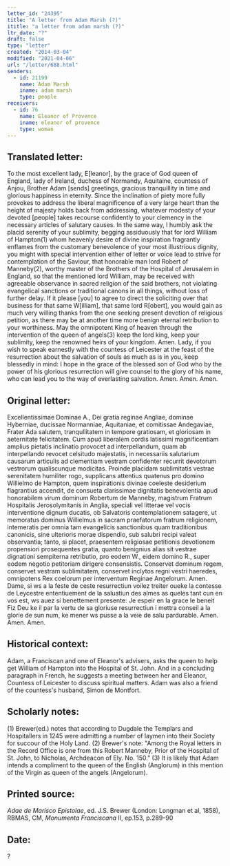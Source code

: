 ```yaml
---
letter_id: "24395"
title: "A letter from Adam Marsh (?)"
ititle: "a letter from adam marsh (?)"
ltr_date: "?"
draft: false
type: "letter"
created: "2014-03-04"
modified: "2021-04-06"
url: "/letter/688.html"
senders:
  - id: 21199
    name: Adam Marsh
    iname: adam marsh
    type: people
receivers:
  - id: 76
    name: Eleanor of Provence
    iname: eleanor of provence
    type: woman
---
```

<h2> Translated letter:</h2>To the most excellent lady, E[leanor], by the grace of God queen of England, lady of Ireland, duchess of Normandy, Aquitaine, countess of Anjou, Brother Adam [sends] greetings, gracious tranquillity in time and glorious happiness in eternity.
Since the inclination of piety more fully provokes to address the liberal magnificence of a very large heart than the height of majesty holds back from addressing, whatever modesty of your devoted [people] takes recourse confidently to your clemency in the necessary articles of salutary causes.  In the same way, I humbly ask the placid serenity of your sublimity, begging assiduously that for lord William of Hampton(1) whom heavenly desire of divine inspiration fragrantly enflames from the customary benevolence of your most illustrious dignity, you might with special intervention either of letter or voice lead to strive for contemplation of the Saviour, that honorable man lord Robert of Manneby(2), worthy master of the Brothers of the Hospital of Jerusalem in England, so that the mentioned lord William, may be received with agreeable observance in sacred religion of the said brothers, not violating evangelical sanctions or traditional canons in all things, without loss of further delay.  If it please [you] to agree to direct the soliciting over that business for that same W[illiam], that same lord R[obert], you would gain as much very willing thanks from the one seeking present devotion of religious petition, as there may be at another time more benign eternal retribution to your worthiness.
May the omnipotent King of heaven through the intervention of the queen of angels(3) keep the lord king, keep your sublimity, keep the renowned heirs of your kingdom.  Amen.
Lady, if you wish to speak earnestly with the countess of Leicester at the feast of the resurrection about the salvation of souls as much as is in you, keep blessedly in mind:  I hope in the grace of the blessed son of God who by the power of his glorious resurrection will give counsel to the glory of his name, who can lead you to the way of everlasting salvation.  Amen.  Amen.  Amen.
<h2 class="mt-4"> Original letter:</h2>Excellentissimae Dominae A., Dei gratia reginae Angliae, dominae Hyberniae, ducissae Normanniae, Aquitaniae, et comitissae Andegaviae, Frater Ada salutem, tranqullitatem in tempore gratiosam, et gloriosam in aeternitate felicitatem.
Cum apud liberalem cordis latissimi magnificentiam amplius pietatis inclinatio provocet ad interpellandum, quam ab interpellando revocet celsitudo majestatis, in necessariis salutarium causarum articulis ad clementiam vestram confidenter recurrit devotorum vestrorum qualiscunque modicitas.  Proinde placidam sublimitatis vestrae serenitatem humiliter rogo, supplicans attentius quatenus pro domino Willielmo de Hampton, quem inspirationis divinae coeleste desiderium flagrantius accendit, de consueta clarissimae dignitatis benevolentia apud honorabilem virum dominum Robertum de Manneby, magistrum Fratrum Hospitalis Jerosolymitanis in Anglia, speciali vel litterae vel vocis interventione dignum ducatis, ob Salvatoris contemplationem satagere, ut memoratus dominus Willielmus in sacram praefatorum fratrum religionem, intemeratis per omnia tam evangelicis sanctionibus quam traditionibus canonicis, sine ulterioris morae dispendio, sub salubri recipi valeat observantia; tanto, si placet, praesentem religiosae petitionis devotionem propensiori prosequentes gratia, quanto benignius alias sit vestrae dignationi sempiterna retributio, pro eodem W., eidem domino R., super eodem negotio petitoriam dirigere consensistis.
Conservet dominum regem, conservet vestram sublimitatem, conservet inclytos regni vestri haeredes, omnipotens Rex coelorum per interventum Reginae Angelorum.  Amen.
Dame, si ws a la feste de ceste resurrectiun voilez treiter oueke la contesse de Leycestre ententiuement de la saluatiun des almes as queles tant cun en vos est, ws auez si benettement presente:  Je espeir en la grace le beneit Fiz Deu ke il par la vertu de sa gloriuse resurrectiun i mettra conseil a la glorie de sun num, ke mener ws pusse a la veie de salu pardurable.  Amen.  Amen.  Amen.
<h2 class="mt-4"> Historical context:</h2>Adam, a Franciscan and one of Eleanor's advisers, asks the queen to help get William of Hampton into the Hospital of St. John.  And in a concluding paragraph in French, he suggests a meeting between her and Eleanor, Countess of Leicester to discuss spiritual matters.  Adam was also a friend of the countess's husband, Simon de Montfort.
<h2 class="mt-4"> Scholarly notes:</h2>(1) Brewer(ed.) notes that according to Dugdale the Templars and Hospitallers in 1245 were admitting a number of laymen into their Society for succour of the Holy Land.
(2) Brewer's note:  "Among the Royal letters in the Record Office is one from this Robert Manneby, Prior of the Hospital of St. John, to Nicholas, Archdeacon of Ely. No. 150."
(3) It is likely that Adam intends a compliment to the queen of the English (Anglorum) in this mention of the Virgin as queen of the angels (Angelorum).
<h2 class="mt-4"> Printed source:</h2><p><em>Adae de Marisco Epistolae</em>, ed. J.S. Brewer (London: Longman et al, 1858), RBMAS, CM, <em>Monumenta Franciscana</em> II, ep.153, p.289-90</p><h2 class="mt-4"> Date:</h2>?